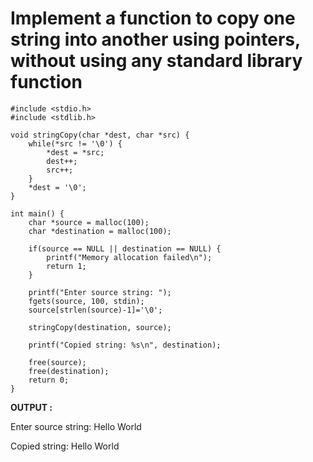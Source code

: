 #  Implement a function to copy one string into another using pointers, without using any standard library function

```
#include <stdio.h>
#include <stdlib.h>

void stringCopy(char *dest, char *src) {
    while(*src != '\0') {
        *dest = *src;
        dest++;
        src++;
    }
    *dest = '\0';  
}

int main() {
    char *source = malloc(100);
    char *destination = malloc(100);

    if(source == NULL || destination == NULL) {
        printf("Memory allocation failed\n");
        return 1;
    }

    printf("Enter source string: ");
    fgets(source, 100, stdin);
    source[strlen(source)-1]='\0';

    stringCopy(destination, source);

    printf("Copied string: %s\n", destination);

    free(source);
    free(destination);
    return 0;
}

```

__OUTPUT :__

Enter source string: Hello World

Copied string: Hello World


